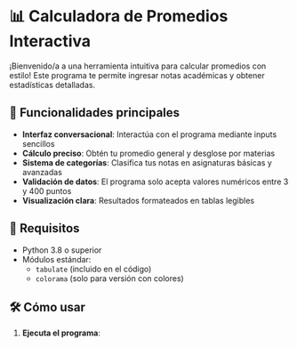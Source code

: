 # 📊 Calculadora de Promedios Interactiva

¡Bienvenido/a a una herramienta intuitiva para calcular promedios con estilo! Este programa te permite ingresar notas académicas y obtener estadísticas detalladas.

## 🚀 Funcionalidades principales
- **Interfaz conversacional**: Interactúa con el programa mediante inputs sencillos
- **Cálculo preciso**: Obtén tu promedio general y desglose por materias
- **Sistema de categorías**: Clasifica tus notas en asignaturas básicas y avanzadas
- **Validación de datos**: El programa solo acepta valores numéricos entre 3 y 400 puntos
- **Visualización clara**: Resultados formateados en tablas legibles

## 📌 Requisitos
- Python 3.8 o superior
- Módulos estándar:
  - `tabulate` (incluido en el código)
  - `colorama` (solo para versión con colores)

## 🛠️ Cómo usar
1. **Ejecuta el programa**: